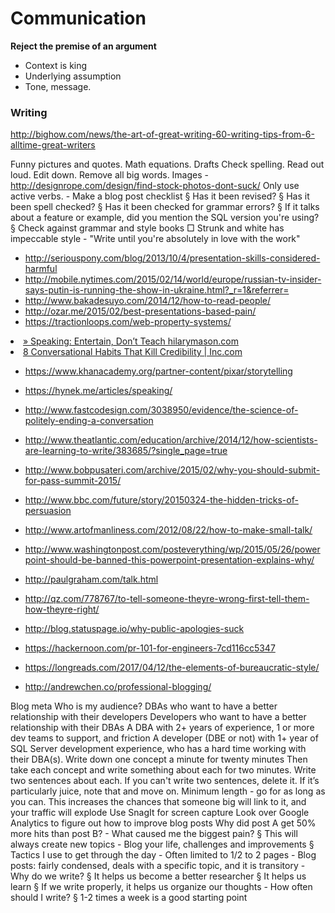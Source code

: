 # Communication

**Reject the premise of an argument**

* Context is king
* Underlying assumption
* Tone, message.


### Writing

http://bighow.com/news/the-art-of-great-writing-60-writing-tips-from-6-alltime-great-writers

Funny pictures and quotes. 
Math equations. 
Drafts
Check spelling. 
Read out loud. Edit down. 
Remove all big words. 
Images - http://designrope.com/design/find-stock-photos-dont-suck/
Only use active verbs. 
	- Make a blog post checklist
		§ Has it been revised?
		§ Has it been spell checked?
		§ Has it been checked for grammar errors?
		§ If it talks about a feature or example, did you mention the SQL version you're using?
		§ Check against grammar and style books
			□ Strunk and white has impeccable style
	- "Write until you're absolutely in love with the work"

* http://seriouspony.com/blog/2013/10/4/presentation-skills-considered-harmful
* http://mobile.nytimes.com/2015/02/14/world/europe/russian-tv-insider-says-putin-is-running-the-show-in-ukraine.html?_r=1&referrer=
* http://www.bakadesuyo.com/2014/12/how-to-read-people/
* http://ozar.me/2015/02/best-presentations-based-pain/
* https://tractionloops.com/web-property-systems/


<li><a href="http://www.hilarymason.com/speaking/speaking-entertain-dont-teach/" time_added="1363582890" tags="brand">» Speaking: Entertain, Don’t Teach hilarymason.com</a></li>
<li><a href="http://www.inc.com/geoffrey-james/8-conversational-habits-that-kill-credibility.html" time_added="1393009527" tags="">8 Conversational Habits That Kill Credibility | Inc.com</a></li>


* https://www.khanacademy.org/partner-content/pixar/storytelling
* https://hynek.me/articles/speaking/

* http://www.fastcodesign.com/3038950/evidence/the-science-of-politely-ending-a-conversation
* http://www.theatlantic.com/education/archive/2014/12/how-scientists-are-learning-to-write/383685/?single_page=true
* http://www.bobpusateri.com/archive/2015/02/why-you-should-submit-for-pass-summit-2015/
* http://www.bbc.com/future/story/20150324-the-hidden-tricks-of-persuasion
* http://www.artofmanliness.com/2012/08/22/how-to-make-small-talk/
* http://www.washingtonpost.com/posteverything/wp/2015/05/26/powerpoint-should-be-banned-this-powerpoint-presentation-explains-why/
* http://paulgraham.com/talk.html
* http://qz.com/778767/to-tell-someone-theyre-wrong-first-tell-them-how-theyre-right/
* http://blog.statuspage.io/why-public-apologies-suck
* https://hackernoon.com/pr-101-for-engineers-7cd116cc5347
* https://longreads.com/2017/04/12/the-elements-of-bureaucratic-style/
* http://andrewchen.co/professional-blogging/


Blog meta
	Who is my audience?
		DBAs who want to have a better relationship with their developers
		Developers who want to have a better relationship with their DBAs
		A DBA with 2+ years of experience, 1 or more dev teams to support, and friction
		A developer (DBE or not) with 1+ year of SQL Server development experience, who has a hard time working with their DBA(s). 
	Write down one concept a minute for twenty minutes
		Then take each concept and write something about each for two minutes. Write two sentences about each. If you can't write two sentences, delete it. If it’s particularly juice, note that and move on.
	Minimum length - go for as long as you can.
		This increases the chances that someone big will link to it, and your traffic will explode
	Use SnagIt for screen capture
	Look over Google Analytics to figure out how to improve blog posts
	Why did post A get 50% more hits than post B?
	- What caused me the biggest pain?
		§ This will always create new topics
	- Blog your life, challenges and improvements
		§ Tactics I use to get through the day
	- Often limited to 1/2 to 2 pages
	- Blog posts: fairly condensed, deals with a specific topic, and it is transitory
	- Why do we write?
		§ It helps us become a better researcher
		§ It helps us learn
		§ If we write properly, it helps us organize our thoughts
	- How often should I write?
		§ 1-2 times a week is a good starting point
